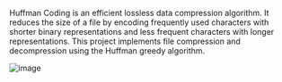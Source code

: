 Huffman Coding is an efficient lossless data compression algorithm. It reduces the size of a file by encoding frequently used characters with shorter binary representations and less frequent characters with longer representations. This project implements file compression and decompression using the Huffman greedy algorithm.


![image](https://github.com/user-attachments/assets/c05e3624-4a64-4481-b626-0951eacb89ea)


